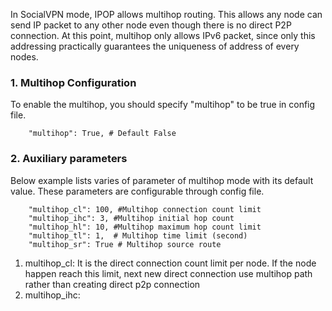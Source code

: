 In SocialVPN mode, IPOP allows multihop routing. This allows any node can send IP packet to any other node even though there is no direct P2P connection. At this point, multihop only allows IPv6 packet, since only this addressing practically guarantees the uniqueness of address of every nodes. 

### 1. Multihop Configuration

To enable the multihop, you should specify "multihop" to be true in config file. 

```
    "multihop": True, # Default False
```

### 2. Auxiliary parameters
Below example lists varies of parameter of multihop mode with its default value. These parameters are configurable through config file. 

```
    "multihop_cl": 100, #Multihop connection count limit
    "multihop_ihc": 3, #Multihop initial hop count
    "multihop_hl": 10, #Multihop maximum hop count limit
    "multihop_tl": 1,  # Multihop time limit (second)
    "multihop_sr": True # Multihop source route
```

1. multihop_cl: It is the direct connection count limit per node. If the node happen reach this limit, next new direct connection use multihop path rather than creating direct p2p connection
2. multihop_ihc:

